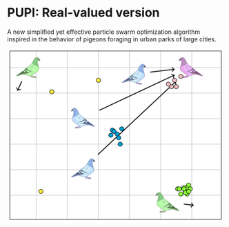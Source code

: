 # PUPI: Real-valued version

A new simplified yet effective particle swarm optimization algorithm inspired in the behavior of pigeons foraging in urban parks of large cities.

<img src="/pupi.png" alt="PUPI algorithm illustration" width="500" height="400" />
